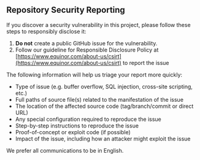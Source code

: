 ## Repository Security Reporting

If you discover a security vulnerability in this project, please follow these steps to responsibly disclose it:

1. **Do not** create a public GitHub issue for the vulnerability.
2. Follow our guideline for Responsible Disclosure Policy at [https://www.equinor.com/about-us/csirt](https://www.equinor.com/about-us/csirt) to report the issue

The following information will help us triage your report more quickly:

- Type of issue (e.g. buffer overflow, SQL injection, cross-site scripting, etc.)
- Full paths of source file(s) related to the manifestation of the issue
- The location of the affected source code (tag/branch/commit or direct URL)
- Any special configuration required to reproduce the issue
- Step-by-step instructions to reproduce the issue
- Proof-of-concept or exploit code (if possible)
- Impact of the issue, including how an attacker might exploit the issue

We prefer all communications to be in English.
